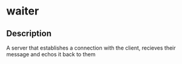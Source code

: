 # waiter

## Description
A server that establishes a connection with the client, recieves their message and echos it back to them